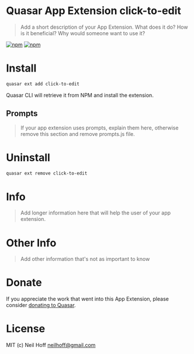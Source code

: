 # Quasar App Extension click-to-edit

> Add a short description of your App Extension. What does it do? How is it beneficial? Why would someone want to use it?

[![npm](https://img.shields.io/npm/v/quasar-app-extension-click-to-edit.svg?label=quasar-app-extension-click-to-edit)](https://www.npmjs.com/package/quasar-app-extension-click-to-edit)
[![npm](https://img.shields.io/npm/dt/quasar-app-extension-click-to-edit.svg)](https://www.npmjs.com/package/quasar-app-extension-click-to-edit)

# Install
```bash
quasar ext add click-to-edit
```
Quasar CLI will retrieve it from NPM and install the extension.

## Prompts

> If your app extension uses prompts, explain them here, otherwise remove this section and remove prompts.js file.

# Uninstall
```bash
quasar ext remove click-to-edit
```

# Info
> Add longer information here that will help the user of your app extension.

# Other Info
> Add other information that's not as important to know

# Donate
If you appreciate the work that went into this App Extension, please consider [donating to Quasar](https://donate.quasar.dev).

# License
MIT (c) Neil Hoff <neilhoff@gmail.com>
